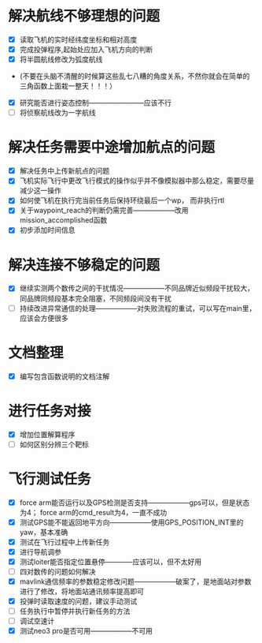 # 解决航线不够理想的问题
- [x] 读取飞机的实时经纬度坐标和相对高度
- [x] 完成投弹程序,起始处应加入飞机方向的判断
- [x] 将半圆航线修改为弧度航线
- (不要在头脑不清醒的时候算这些乱七八糟的角度关系，不然你就会在简单的三角函数上面栽一整天！！！）
- [x] 研究能否进行姿态控制————————应该不行
- [ ] 将侦察航线改为一字航线
# 解决任务需要中途增加航点的问题
- [x] 解决任务中上传新航点的问题
- [x] 飞机实际飞行中更改飞行模式的操作似乎并不像模拟器中那么稳定，需要尽量减少这一操作
- [x] 如何使飞机在执行完当前任务后保持环绕最后一个wp， 而非执行rtl
- [x] 关于waypoint_reach的判断仍需完善——————改用mission_accomplished函数
- [x] 初步添加时间信息
# 解决连接不够稳定的问题
- [x] 继续实测两个数传之间的干扰情况——————不同品牌近似频段干扰较大，同品牌同频段基本完全阻塞，不同频段间没有干扰
- [ ] 持续改进异常通信的处理——————对失败流程的重试，可以写在main里，应该会方便很多
# 文档整理
- [x] 编写包含函数说明的文档注解
# 进行任务对接
- [x] 增加位置解算程序
- [ ] 如何区别分辨三个靶标

# 飞行测试任务
- [x] force arm能否运行以及GPS检测是否支持——————gps可以，但是状态为4； force arm的cmd_result为4，一直不成功
- [x] 测试GPS能不能返回地平方向——————使用GPS_POSITION_INT里的yaw，基本准确
- [x] 测试在飞行过程中上传新任务
- [x] 进行导航调参
- [x] 测试loiter能否指定位置悬停————应该可以，但不太好用
- [ ] 四对数传的问题如何解决
- [x] mavlink通信频率的参数稳定修改问题——————破案了，是地面站对参数进行了修改，将地面站通讯频率提高即可
- [x] 投弹时读取速度的问题，建议手动测试
- [ ] 任务执行中暂停并执行新任务的方法
- [ ] 调试空速计
- [x] 测试neo3 pro是否可用——————不可用